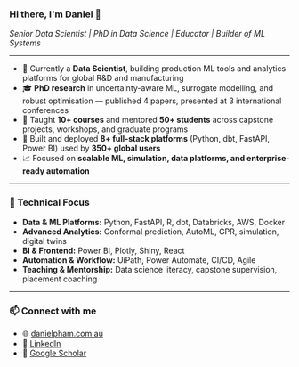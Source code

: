 ### Hi there, I'm Daniel 👋  
_Senior Data Scientist | PhD in Data Science | Educator | Builder of ML Systems_

---

- 🧠 Currently a **Data Scientist**, building production ML tools and analytics platforms for global R&D and manufacturing
- 🎓 **PhD research** in uncertainty-aware ML, surrogate modelling, and robust optimisation — published 4 papers, presented at 3 international conferences
- 👥 Taught **10+ courses** and mentored **50+ students** across capstone projects, workshops, and graduate programs
- 🚀 Built and deployed **8+ full-stack platforms** (Python, dbt, FastAPI, Power BI) used by **350+ global users**
- 📈 Focused on **scalable ML, simulation, data platforms, and enterprise-ready automation**

---

### 🔧 Technical Focus

- **Data & ML Platforms:** Python, FastAPI, R, dbt, Databricks, AWS, Docker  
- **Advanced Analytics:** Conformal prediction, AutoML, GPR, simulation, digital twins  
- **BI & Frontend:** Power BI, Plotly, Shiny, React  
- **Automation & Workflow:** UiPath, Power Automate, CI/CD, Agile  
- **Teaching & Mentorship:** Data science literacy, capstone supervision, placement coaching  

---

<!--### 🧪 Featured Work

[![Readme Card](https://github-readme-stats.vercel.app/api/pin/?username=danieltpham&repo=robolytics-platform)](https://github.com/danieltpham/robolytics-platform)
[![Readme Card](https://github-readme-stats.vercel.app/api/pin/?username=danieltpham&repo=chromatography-sim)](https://github.com/danieltpham/chromatography-sim)
[![Readme Card](https://github-readme-stats.vercel.app/api/pin/?username=danieltpham&repo=comparator-2.0)](https://github.com/danieltpham/comparator-2.0)


---
-->

### 📫 Connect with me

- 🌐 [danielpham.com.au](https://danielpham.com.au)
- 💼 [LinkedIn](https://linkedin.com/in/pham-daniel)
- 🧪 [Google Scholar](https://scholar.google.com.au/citations?user=sV7j3B0AAAAJ)
